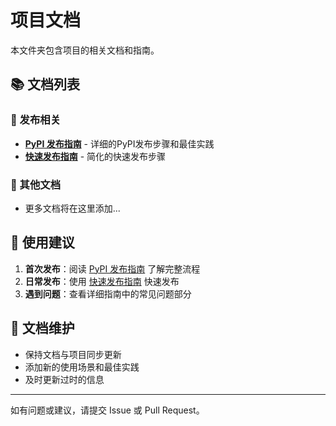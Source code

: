 # 项目文档

本文件夹包含项目的相关文档和指南。

## 📚 文档列表

### 🚀 发布相关

- **[PyPI 发布指南](./pypi-publishing-guide.md)** - 详细的PyPI发布步骤和最佳实践
- **[快速发布指南](./quick-publish-guide.md)** - 简化的快速发布步骤

### 📖 其他文档

- 更多文档将在这里添加...

## 🎯 使用建议

1. **首次发布**：阅读 [PyPI 发布指南](./pypi-publishing-guide.md) 了解完整流程
2. **日常发布**：使用 [快速发布指南](./quick-publish-guide.md) 快速发布
3. **遇到问题**：查看详细指南中的常见问题部分

## 📝 文档维护

- 保持文档与项目同步更新
- 添加新的使用场景和最佳实践
- 及时更新过时的信息

---

如有问题或建议，请提交 Issue 或 Pull Request。 